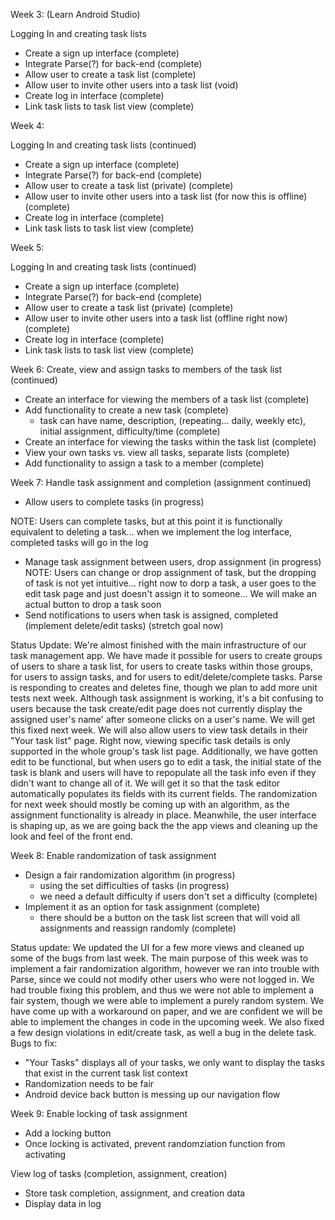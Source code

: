 Week 3:
(Learn Android Studio)

Logging In and creating task lists
- Create a sign up interface (complete)
- Integrate Parse(?) for back-end (complete)
- Allow user to create a task list (complete)
- Allow user to invite other users into a task list (void)
- Create log in interface (complete)
- Link task lists to task list view (complete)


Week 4:


Logging In and creating task lists (continued)
- Create a sign up interface (complete)
- Integrate Parse(?) for back-end (complete)
- Allow user to create a task list (private) (complete)
- Allow user to invite other users into a task list (for now this is offline) (complete)
- Create log in interface (complete)
- Link task lists to task list view (complete)





Week 5:

Logging In and creating task lists (continued)
- Create a sign up interface (complete)
- Integrate Parse(?) for back-end (complete)
- Allow user to create a task list (private) (complete)
- Allow user to invite other users into a task list (offline right now) (complete)
- Create log in interface (complete)
- Link task lists to task list view (complete)

Week 6:
Create, view and assign tasks to members of the task list (continued)
- Create an interface for viewing the members of a task list (complete)
- Add functionality to create a new task (complete)
    - task can have name, description, (repeating... daily, weekly etc), initial assignment, difficulty/time (complete)
- Create an interface for viewing the tasks within the task list (complete)
- View your own tasks vs. view all tasks, separate lists (complete)
- Add functionality to assign a task to a member (complete)



Week 7:
Handle task assignment and completion (assignment continued)
 - Allow users to complete tasks (in progress)

NOTE: Users can complete tasks, but at this point it is functionally equivalent to deleting a task... when we implement the log interface, completed tasks will go in the log
 - Manage task assignment between users, drop assignment (in progress)
NOTE: Users can change or drop assignment of task, but the dropping of task is not yet intuitive... right now to dorp a task, a user goes to the edit task page and just doesn't assign it to someone... 
    We will make an actual button to drop a task soon
 - Send notifications to users when task is assigned, completed (implement delete/edit tasks) (stretch goal now)

Status Update:
  We're almost finished with the main infrastructure of our task management app. We have made it possible for users to create groups of users to share a task list, for users to create tasks
within those groups, for users to assign tasks, and for users to edit/delete/complete tasks. Parse is responding to creates and deletes fine, though we plan to add more unit tests next week.
Although task assignment is working, it's a bit confusing to users because the task create/edit page does not currently display the assigned user's name' after someone clicks on a user's name.
We will get this fixed next week. We will also allow users to view task details in their "Your task list" page. Right now, viewing specific task details is only supported in the whole group's task 
list page. Additionally, we have gotten edit to be functional, but when users go to edit a task, the initial state of the task is blank and users will have to repopulate all the task info even if they
didn't want to change all of it. We will get it so that the task editor automatically populates its fields with its current fields.
The randomization for next week should mostly be coming up with an algorithm, as the assignment functionality is already in place. Meanwhile, the user interface is shaping up, as we are going back 
the the app views and cleaning up the look and feel of the front end.


Week 8:
Enable randomization of task assignment
 - Design a fair randomization algorithm (in progress)
    - using the set difficulties of tasks (in progress)
    - we need a default difficulty if users don't set a difficulty (complete)
 - Implement it as an option for task assignment (complete)
    - there should be a button on the task list screen that will void all assignments and reassign randomly (complete)

Status update:
 We updated the UI for a few more views and cleaned up some of the bugs from last week. The main purpose of this week was to implement a fair randomization algorithm, however we ran into trouble with Parse, since we could not modify other users who were not logged in. We had trouble fixing this problem, and thus we were not able to implement a fair system, though we were able to implement a purely random system. We have come up with a workaround on paper, and we are confident we will be able to implement the changes in code in the upcoming week. We also fixed a few design violations in edit/create task, as well a bug in the delete task.
Bugs to fix: 
- "Your Tasks" displays all of your tasks, we only want to display the tasks that exist in the current task list context
- Randomization needs to be fair
- Android device back button is messing up our navigation flow

Week 9:
Enable locking of task assignment
 - Add a locking button
 - Once locking is activated, prevent randomziation function from activating

View log of tasks (completion, assignment, creation)
- Store task completion, assignment, and creation data
- Display data in log

